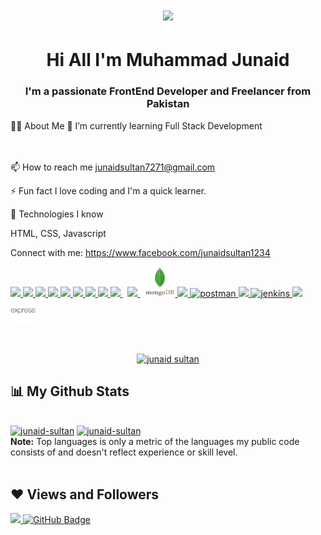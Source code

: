 <h1 align="center"><img width="60%" height="auto" src="https://github.com/junaid-sultan/junaid-sultan/blob/master/muzDev.gif" height="120px"/></h1>

<h1 align="center">Hi All I'm Muhammad Junaid</h1>

<h3 align="center">I'm a passionate FrontEnd Developer and Freelancer from Pakistan</h3>

🙋‍♂️ About Me 🌱 I’m currently learning Full Stack Development

<br /><br />
📫 How to reach me junaidsultan7271@gmail.com

⚡ Fun fact I love coding and I'm a quick learner.

🚀 Technologies I know

HTML, CSS, Javascript

Connect with me: https://www.facebook.com/junaidsultan1234

<p align="left"> 
    <a href="https://www.java.com" target="_blank"> <img src="https://img.icons8.com/color/48/000000/java-coffee-cup-logo.png"/> </a>
    <a href="https://reactjs.org/" target="_blank"> <img src="https://img.icons8.com/color/48/000000/react-native.png"/> </a>
    <a href="https://spring.io/projects/spring-boot" target="_blank"> <img src="https://img.icons8.com/color/48/000000/spring-logo.png"/> </a> 
    <a href="https://developer.mozilla.org/en-US/docs/Web/JavaScript" target="_blank"> <img src="https://img.icons8.com/color/48/000000/javascript.png"/> </a> 
    <a href="https://www.w3.org/html/" target="_blank"> <img src="https://img.icons8.com/color/48/000000/html-5.png"/> </a> 
    <a href="https://www.w3schools.com/css/" target="_blank"> <img src="https://img.icons8.com/color/48/000000/css3.png"/> </a> 
    <a href="https://getbootstrap.com" target="_blank"> <img src="https://img.icons8.com/color/48/000000/bootstrap.png"/> </a> 
    <a href="https://www.python.org" target="_blank"> <img src="https://img.icons8.com/color/48/000000/python.png"/> </a> 
    <a style="padding-right:8px;" href="https://nodejs.org" target="_blank"> <img src="https://img.icons8.com/color/48/000000/nodejs.png"/> </a> 
    <a style="padding-right:8px;" href="https://www.mysql.com/" target="_blank"> <img src="https://img.icons8.com/fluent/50/000000/mysql-logo.png"/> </a>
    <a href="https://www.mongodb.com/" target="_blank"> <img src="https://raw.githubusercontent.com/devicons/devicon/master/icons/mongodb/mongodb-original-wordmark.svg" alt="mongodb" width="48" height="48"/> </a> 
    <a href="https://firebase.google.com/" target="_blank"> <img src="https://img.icons8.com/color/48/000000/firebase.png"/> </a> 
    <a href="https://postman.com" target="_blank"> <img src="https://www.vectorlogo.zone/logos/getpostman/getpostman-icon.svg" alt="postman" width="45" height="45"/> </a>   
    <a href="https://git-scm.com/" target="_blank"> <img src="https://img.icons8.com/color/48/000000/git.png"/> </a> 
    <a href="https://www.jenkins.io" target="_blank"> <img src="https://www.vectorlogo.zone/logos/jenkins/jenkins-icon.svg" alt="jenkins" width="48" height="48"/> </a> 
    <a href="https://redux.js.org" target="_blank"> <img src="https://img.icons8.com/color/48/000000/redux.png"/> </a>
    <a href="https://expressjs.com" target="_blank"> <img src="https://raw.githubusercontent.com/devicons/devicon/master/icons/express/express-original-wordmark.svg" alt="express" width="40" height="40"/> </a>
</p>

<br/>

<p align="center">
    <a href="https://github.com/junaid-sultan/github-readme-streak-stats">
        <img title="🔥 Get streak stats for your profile at git.io/streak-stats" alt="junaid sultan" src="https://github-readme-streak-stats.herokuapp.com/?user=junaid-sultan&theme=black-ice&hide_border=true&stroke=0000&background=060A0CD0"/>
    </a>
</p>

## 📊 My Github Stats

  <br/>
    <a href="https://github.com/junaid-sultan/github-readme-stats"><img alt="junaid-sultan" src="https://github-readme-stats.vercel.app/api?username=junaid-sultan&show_icons=true&count_private=true&theme=react&hide_border=true&bg_color=0D1117" /></a>
  <a href="https://github.com/junaid-sultan/github-readme-stats"><img alt="junaid-sultan" src="https://github-readme-stats.vercel.app/api/top-langs/?username=junaid-sultan&langs_count=8&count_private=true&layout=compact&theme=react&hide_border=true&bg_color=0D1117" /></a>
  <br/>
  <b>Note:</b> Top languages is only a metric of the languages my public code consists of and doesn't reflect experience or skill level.

<br/>
<br/>


## ❤ Views and Followers

<a href="https://github.com/junaid-sultan/github-profile-views-counter">
    <img src="https://komarev.com/ghpvc/?username=junaid-sultan">
</a>
<a href="https://github.com/junaid-sultan?tab=followers"><img src="https://img.shields.io/github/followers/junaid-sultan?label=Followers&style=social" alt="GitHub Badge"></a>
